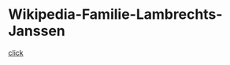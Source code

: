 # Wikipedia-Familie-Lambrechts-Janssen
 [click](https://birthje.github.io/Wikipedia-Familie-Lambrechts-Janssen/Lambipedia.html)
